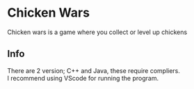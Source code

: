 # Chicken Wars
Chicken wars is a game where you collect or level up chickens

## Info
There are 2 version; C++ and Java, these require compliers.
<br/>
I recommend using VScode for running the program.
